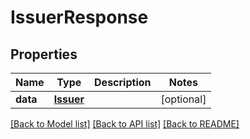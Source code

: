 # IssuerResponse

## Properties
Name | Type | Description | Notes
------------ | ------------- | ------------- | -------------
**data** | [**Issuer**](Issuer.md) |  | [optional] 

[[Back to Model list]](../README.md#documentation-for-models) [[Back to API list]](../README.md#documentation-for-api-endpoints) [[Back to README]](../README.md)


